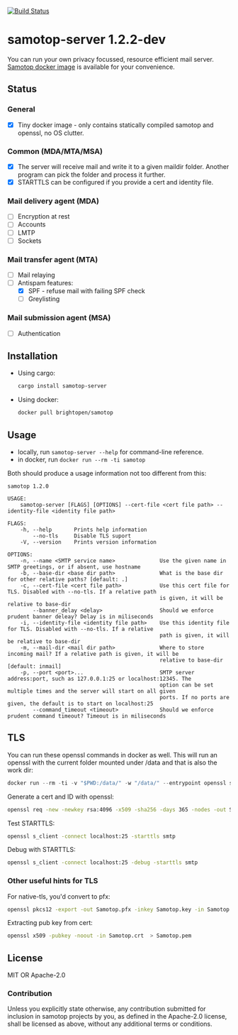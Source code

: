 [![Build Status](https://gitlab.com/BrightOpen/Samotop/badges/develop/pipeline.svg)](https://gitlab.com/BrightOpen/Samotop/commits/master)

# samotop-server 1.2.2-dev

You can run your own privacy focussed, resource efficient mail server. [Samotop docker image](https://hub.docker.com/r/brightopen/samotop) is available for your convenience.

## Status

### General

- [x] Tiny docker image - only contains statically compiled samotop and openssl, no OS clutter.

### Common (MDA/MTA/MSA)

- [x] The server will receive mail and write it to a given maildir folder. Another program can pick the folder and process it further.
- [x] STARTTLS can be configured if you provide a cert and identity file.

### Mail delivery agent (MDA)

- [ ] Encryption at rest
- [ ] Accounts
- [ ] LMTP
- [ ] Sockets

### Mail transfer agent (MTA)

- [ ] Mail relaying
- [ ] Antispam features:
  - [x] SPF - refuse mail with failing SPF check
  - [ ] Greylisting

### Mail submission agent (MSA)

- [ ] Authentication

## Installation

- Using cargo:
   ```bash
   cargo install samotop-server
   ```
- Using docker:
   ```bash
   docker pull brightopen/samotop
   ```

## Usage

- locally, run `samotop-server --help` for command-line reference.
- in docker, run `docker run --rm -ti samotop`

Both should produce a usage information not too different from this:

    samotop 1.2.0

    USAGE:
        samotop-server [FLAGS] [OPTIONS] --cert-file <cert file path> --identity-file <identity file path>

    FLAGS:
        -h, --help       Prints help information
            --no-tls     Disable TLS suport
        -V, --version    Prints version information

    OPTIONS:
        -n, --name <SMTP service name>              Use the given name in SMTP greetings, or if absent, use hostname
        -b, --base-dir <base dir path>              What is the base dir for other relative paths? [default: .]
        -c, --cert-file <cert file path>            Use this cert file for TLS. Disabled with --no-tls. If a relative path
                                                    is given, it will be relative to base-dir
            --banner_delay <delay>                  Should we enforce prudent banner deleay? Delay is in miliseconds
        -i, --identity-file <identity file path>    Use this identity file for TLS. Disabled with --no-tls. If a relative
                                                    path is given, it will be relative to base-dir
        -m, --mail-dir <mail dir path>              Where to store incoming mail? If a relative path is given, it will be
                                                    relative to base-dir [default: inmail]
        -p, --port <port>...                        SMTP server address:port, such as 127.0.0.1:25 or localhost:12345. The
                                                    option can be set multiple times and the server will start on all given
                                                    ports. If no ports are given, the default is to start on localhost:25
            --command_timeout <timeout>             Should we enforce prudent command timeout? Timeout is in miliseconds

## TLS

You can run these openssl commands in docker as well.
This will run an openssl with the current folder mounted under /data and that is also the work dir:
```rust
docker run --rm -ti -v "$PWD:/data/" -w "/data/" --entrypoint openssl samotop help
```

Generate a cert and ID with openssl:
```bash
openssl req -new -newkey rsa:4096 -x509 -sha256 -days 365 -nodes -out Samotop.crt -keyout Samotop.key
```

Test STARTTLS:
```bash
openssl s_client -connect localhost:25 -starttls smtp
```

Debug with STARTTLS:
```bash
openssl s_client -connect localhost:25 -debug -starttls smtp
```

### Other useful hints for TLS

For native-tls, you'd convert to pfx:
```bash
openssl pkcs12 -export -out Samotop.pfx -inkey Samotop.key -in Samotop.crt
```

Extracting pub key from cert:
```bash
openssl x509 -pubkey -noout -in Samotop.crt  > Samotop.pem
```


## License
MIT OR Apache-2.0

### Contribution
Unless you explicitly state otherwise, any contribution submitted for inclusion in samotop projects by you, as defined in the Apache-2.0 license, shall be licensed as above, without any additional terms or conditions.
